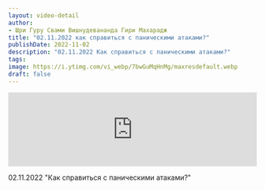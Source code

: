 ```yaml
---
layout: video-detail
author:
- Шри Гуру Свами Вишнудевананда Гири Махарадж
title: "02.11.2022 как справиться с паническими атаками?"
publishDate: 2022-11-02
description: "02.11.2022 Как справиться с паническими атаками?"
tags: 
image: https://i.ytimg.com/vi_webp/7bwGuMqHnMg/maxresdefault.webp
draft: false
---
```


<iframe width="100%" src="https://www.youtube.com/embed/7bwGuMqHnMg" frameborder="0" allowfullscreen=""></iframe> 

 02.11.2022 "Как справиться с паническими атаками?"

  

 